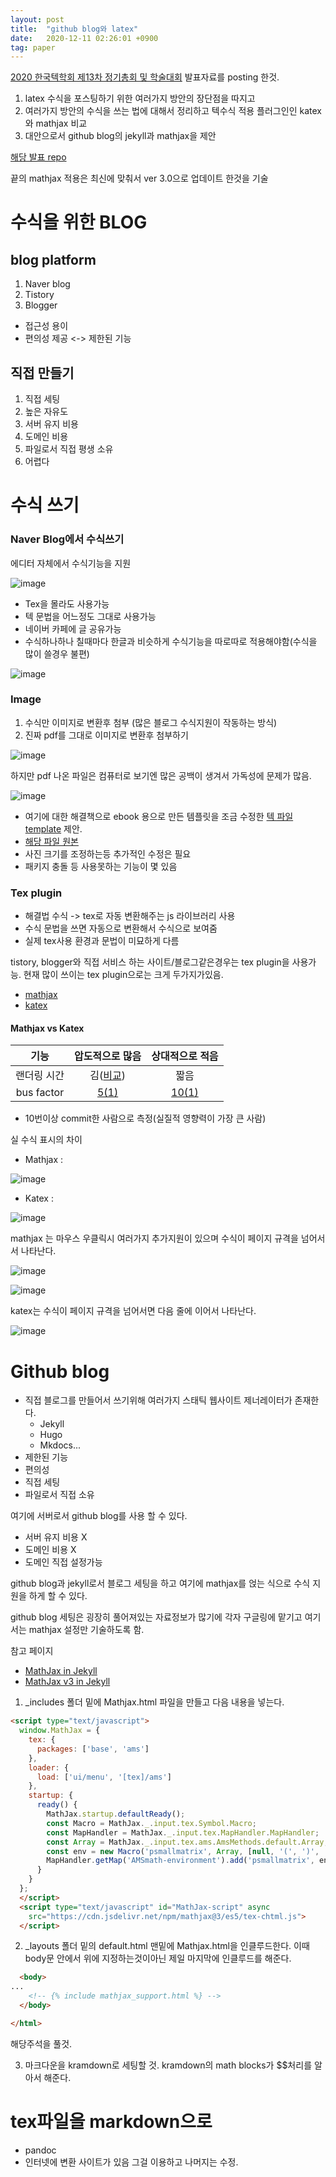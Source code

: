 ```yaml
---
layout: post
title:  "github blog와 latex"
date:   2020-12-11 02:26:01 +0900
tag: paper
---
```


[2020 한국텍학회 제13차 정기총회 및 학술대회](http://www.ktug.org/xe/index.php?mid=KTUG_open_board&document_srl=239863)
발표자료를 posting 한것.

1. latex 수식을 포스팅하기 위한 여러가지 방안의 장단점을 따지고
2. 여러가지 방안의 수식을 쓰는 법에 대해서 정리하고 텍수식 적용 플러그인인 katex와 mathjax 비교
3. 대안으로서 github blog의 jekyll과 mathjax을 제안 

[해당 발표 repo](https://github.com/EeeUnS/github-blog-and-latex)

끝의 mathjax 적용은 최신에 맞춰서 ver 3.0으로 업데이트 한것을 기술


#  수식을 위한 BLOG

## blog platform

1. Naver blog
2. Tistory
3. Blogger

- 접근성 용이  
- 편의성 제공 <-> 제한된 기능

## 직접 만들기

1. 직접 세팅
2. 높은 자유도
3. 서버 유지 비용
4. 도메인 비용
5. 파일로서 직접 평생 소유
6. 어렵다

# 수식 쓰기

### Naver Blog에서 수식쓰기
에디터 자체에서 수식기능을 지원

![image](/assets/img/githubblog/naver1.png)

- Tex을 몰라도 사용가능
- 텍 문법을 어느정도 그대로 사용가능
- 네이버 카페에 글 공유가능
- 수식하나하나 칠때마다 한글과 비슷하게 수식기능을 따로따로 적용해야함(수식을 많이 쓸경우 불편)


![image](/assets/img/githubblog/naver2.png)


### Image

1. 수식만 이미지로 변환후 첨부 (많은 블로그 수식지원이 작동하는 방식)
2. 진짜 pdf를 그대로 이미지로 변환후 첨부하기


![image](/assets/img/githubblog/image1.png)

하지만 pdf 나온 파일은 컴퓨터로 보기엔 많은 공백이 생겨서 가독성에 문제가 많음.


![image](/assets/img/githubblog/image2.png)

- 여기에 대한 해결책으로 ebook 용으로 만든 템플릿을 조금 수정한 [텍 파일 template](https://github.com/EeeUnS/github-blog-and-latex/blob/master/ebook.tex) 제안.
- [해당 파일 원본](https://www.latextemplates.com/template/ebook)
- 사진 크기를 조정하는등 추가적인 수정은 필요
- 패키지 충돌 등 사용못하는 기능이 몇 있음


### Tex plugin
- 해결법 수식 -> tex로 자동 변환해주는 js 라이브러리 사용
- 수식 문법을 쓰면 자동으로 변환해서 수식으로 보여줌
- 실제 tex사용 환경과 문법이 미묘하게 다름

tistory, blogger와 직접 서비스 하는 사이트/블로그같은경우는 tex plugin을 사용가능. 현재 많이 쓰이는 tex plugin으로는 크게 두가지가있음.

- [mathjax](http://docs.mathjax.org/en/latest/input/tex/macros/)
- [katex](https://katex.org/docs/supported.html)

#### Mathjax vs Katex

|기능 | 압도적으로 많음 | 상대적으로 적음|
|:---:|:---:| :---:|
| 랜더링 시간 | 김([비교](https://www.intmath.com/cg5/katex-mathjax-comparison.php?processor=MathJax)) | 짧음|
| bus factor | [5(1)](https://github.com/mathjax/MathJax/graphs/contributors) | [10(1)](https://github.com/KaTeX/KaTeX/graphs/contributors)|

- 10번이상 commit한 사람으로 측정(실질적 영향력이 가장 큰 사람)

실 수식 표시의 차이

- Mathjax : 

![image](/assets/img/githubblog/mathjax.png)

- Katex : 

![image](/assets/img/githubblog/katex.png)


mathjax 는 마우스 우클릭시 여러가지 추가지원이 있으며 수식이 페이지 규격을 넘어서서 나타난다.

![image](/assets/img/githubblog/mathjax2.png)

![image](/assets/img/githubblog/mathjax3.png)

katex는 수식이 페이지 규격을 넘어서면 다음 줄에 이어서 나타난다.



![image](/assets/img/githubblog/katex2.png)






# Github blog

- 직접 블로그를 만들어서 쓰기위해 여러가지 스태틱 웹사이트 제너레이터가 존재한다.
  - Jekyll
  - Hugo
  - Mkdocs...
- 제한된 기능
- 편의성
- 직접 세팅
- 파일로서 직접 소유

여기에 서버로서 github blog를 사용 할 수 있다.

- 서버 유지 비용 X
- 도메인 비용 X
- 도메인 직접 설정가능

github blog과 jekyll로서 블로그 세팅을 하고 여기에 mathjax를 얹는 식으로 수식 지원을 하게 할 수 있다.


github blog 세팅은 굉장히 풀어져있는 자료정보가 많기에 각자 구글링에 맡기고 여기서는 mathjax 설정만 기술하도록 함.

참고 페이지

- [MathJax in Jekyll](https://quuxplusone.github.io/blog/2018/08/05/mathjax-in-jekyll/)
- [MathJax v3 in Jekyll](https://quuxplusone.github.io/blog/2020/08/19/mathjax-v3-in-jekyll/)

1. _includes 폴더 밑에 Mathjax.html 파일을 만들고 다음 내용을 넣는다.

```html
<script type="text/javascript">
  window.MathJax = {
    tex: {
      packages: ['base', 'ams']
    },
    loader: {
      load: ['ui/menu', '[tex]/ams']
    },
    startup: {
      ready() {
        MathJax.startup.defaultReady();
        const Macro = MathJax._.input.tex.Symbol.Macro;
        const MapHandler = MathJax._.input.tex.MapHandler.MapHandler;
        const Array = MathJax._.input.tex.ams.AmsMethods.default.Array;
        const env = new Macro('psmallmatrix', Array, [null, '(', ')', 'c', '.333em', '.2em', 'S', 1]);
        MapHandler.getMap('AMSmath-environment').add('psmallmatrix', env);
      }
    }
  };
  </script>
  <script type="text/javascript" id="MathJax-script" async
    src="https://cdn.jsdelivr.net/npm/mathjax@3/es5/tex-chtml.js">
  </script>
```
2. _layouts 폴더 밑의 default.html 맨밑에 Mathjax.html을 인클루드한다. 이때 body문 안에서 위에 지정하는것이아닌 제일 마지막에 인클루드를 해준다.

```html
  <body>
...
    <!-- {% include mathjax_support.html %} -->
  </body>

</html>
```
해당주석을 풀것.

3. 마크다운을 kramdown로 세팅할 것. kramdown의 math blocks가 $$처리를 알아서 해준다.



# tex파일을 markdown으로

- pandoc
- 인터넷에 변환 사이트가 있음 그걸 이용하고 나머지는 수정. 


